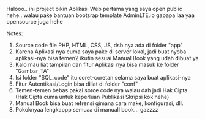 Halooo.. ini project bikin Aplikasi Web pertama yang saya open public hehe.. walau pake bantuan bootsrap template AdminLTE.io gapapa laa yaa opensource juga hehe

Notes:
1. Source code file PHP, HTML, CSS, JS, dsb nya ada di folder "app"
2. Karena Aplikasi nya cuma saya pake di server lokal, jadi buat nyoba aplikasi-nya bisa temen2 ikutin sesuai Manual Book yang udah dibuat ya
3. Kalo mau liat tampilan dan fitur Aplikasi nya bisa masuk ke folder "Gambar_TA"
4. Isi folder "SQL_code" itu coret-coretan selama saya buat aplikasi-nya
5. Fitur Autentikasi/Login bisa diliat di folder "conf"
6. Temen-temen bebas pakai sorce code nya walau dah jadi Hak Cipta (Hak Cipta cuma untuk keperluan Publikasi Skripsi kok hehe)
7. Manual Book bisa buat refrensi gimana cara make, konfigurasi, dll. 
8. Pokoknyaa lengkappp semuaa di manuall book... gazzzz
